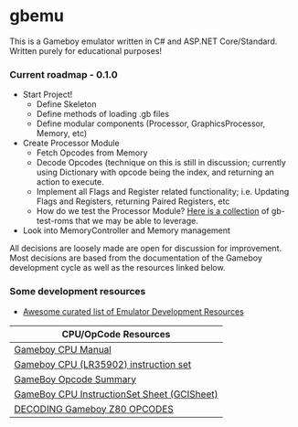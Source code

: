# gbemu 

This is a Gameboy emulator written in C# and ASP.NET Core/Standard. Written purely for educational purposes!

### Current roadmap - 0.1.0
- Start Project!
  - Define Skeleton
  - Define methods of loading .gb files
  - Define modular components (Processor, GraphicsProcessor, Memory, etc)
- Create Processor Module
  - Fetch Opcodes from Memory
  - Decode Opcodes (technique on this is still in discussion; currently using Dictionary with opcode being the index, and returning an action to execute.
  - Implement all Flags and Register related functionality; i.e. Updating Flags and Registers, returning Paired Registers, etc
  - How do we test the Processor Module? [Here is a collection](https://github.com/retrio/gb-test-roms) of gb-test-roms that we may be able to leverage.
- Look into MemoryController and Memory management


All decisions are loosely made are open for discussion for improvement. Most decisions are based from the documentation of the Gameboy development cycle as well as the resources linked below.


### Some development resources

- [Awesome curated list of Emulator Development Resources](https://github.com/gbdev/awesome-gbdev#emulator-development)

| CPU/OpCode Resources |
| -------------------- |
| [Gameboy CPU Manual](http://marc.rawer.de/Gameboy/Docs/GBCPUman.pdf) |
| [Gameboy CPU (LR35902) instruction set](http://www.pastraiser.com/cpu/gameboy/gameboy_opcodes.html) |
| [GameBoy Opcode Summary](http://www.devrs.com/gb/files/opcodes.html) |
| [GameBoy CPU InstructionSet Sheet (GCISheet)](http://www.devrs.com/gb/files/GBCPU_Instr.html) |
| [DECODING Gameboy Z80 OPCODES](https://gb-archive.github.io/salvage/decoding_gbz80_opcodes/Decoding%20Gamboy%20Z80%20Opcodes.html) |

